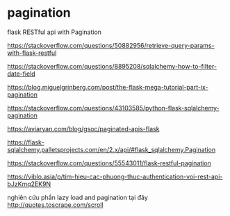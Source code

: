 # pagination
flask RESTful api with Pagination

https://stackoverflow.com/questions/50882956/retrieve-query-params-with-flask-restful

https://stackoverflow.com/questions/8895208/sqlalchemy-how-to-filter-date-field

https://blog.miguelgrinberg.com/post/the-flask-mega-tutorial-part-ix-pagination

https://stackoverflow.com/questions/43103585/python-flask-sqlalchemy-pagination

https://aviaryan.com/blog/gsoc/paginated-apis-flask

https://flask-sqlalchemy.palletsprojects.com/en/2.x/api/#flask_sqlalchemy.Pagination

https://stackoverflow.com/questions/55543011/flask-restful-pagination

https://viblo.asia/p/tim-hieu-cac-phuong-thuc-authentication-voi-rest-api-bJzKmq2EK9N


nghiên cứu phần lazy load and pagination tại đây
http://quotes.toscrape.com/scroll
